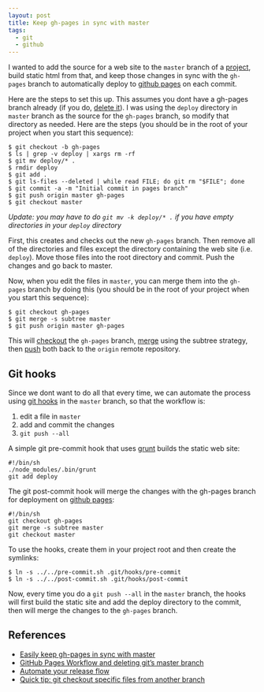 ```yaml
---
layout: post
title: Keep gh-pages in sync with master
tags: 
  - git
  - github
---
```


I wanted to add the source for a web site to the `master` branch of a [project](http://ornl-visual-analytics.github.com/stucco-data/), build static html from that, and keep those changes in sync with the `gh-pages` branch to automatically deploy to [github pages](http://pages.github.com/) on each commit.

Here are the steps to set this up. This assumes you dont have a gh-pages branch already (if you do, [delete it](http://stackoverflow.com/questions/2003505/how-do-i-delete-a-git-branch-both-locally-and-in-github)). I was using the `deploy` directory in `master` branch as the source for the `gh-pages` branch, so modify that directory as needed. Here are the steps (you should be in the root of your project when you start this sequence):

    $ git checkout -b gh-pages
    $ ls | grep -v deploy | xargs rm -rf
    $ git mv deploy/* .
    $ rmdir deploy
    $ git add .
    $ git ls-files --deleted | while read FILE; do git rm "$FILE"; done
    $ git commit -a -m "Initial commit in pages branch"
    $ git push origin master gh-pages
    $ git checkout master

*Update: you may have to do `git mv -k deploy/* .` if you have empty directories in your `deploy` directory*

First, this creates and checks out the new `gh-pages` branch. Then remove all of the directories and files except the directory containing the web site (i.e. `deploy`). Move those files into the root directory and commit. Push the changes and go back to master. 

Now, when you edit the files in `master`, you can merge them into the `gh-pages` branch by doing this (you should be in the root of your project when you start this sequence):

    $ git checkout gh-pages
    $ git merge -s subtree master
    $ git push origin master gh-pages

This will [checkout](http://schacon.github.com/git/git-checkout.html) the `gh-pages` branch, [merge](http://schacon.github.com/git/git-merge.html) using the subtree strategy, then [push](http://schacon.github.com/git/git-push.html) both back to the `origin` remote repository.

## Git hooks

Since we dont want to do all that every time, we can automate the process using [git hooks](http://git-scm.com/book/en/Customizing-Git-Git-Hooks) in the `master` branch, so that the workflow is:

1. edit a file in `master`
2. add and commit the changes
3. `git push --all`

A simple git pre-commit hook that uses [grunt](http://gruntjs.com/) builds the static web site:

    #!/bin/sh
    ./node_modules/.bin/grunt
    git add deploy

The git post-commit hook will merge the changes with the gh-pages branch for deployment on [github pages](http://pages.github.com/):

    #!/bin/sh
    git checkout gh-pages
    git merge -s subtree master
    git checkout master

To use the hooks, create them in your project root and then create the symlinks:

    $ ln -s ../../pre-commit.sh .git/hooks/pre-commit
    $ ln -s ../../post-commit.sh .git/hooks/post-commit

Now, every time you do a `git push --all` in the `master` branch, the hooks will first build the static site and add the deploy directory to the commit, then will merge the changes to the `gh-pages` branch.


## References

* [Easily keep gh-pages in sync with master](http://lea.verou.me/2011/10/easily-keep-gh-pages-in-sync-with-master/)
* [GitHub Pages Workflow and deleting git’s master branch](http://oli.jp/2011/github-pages-workflow/)
* [Automate your release flow](http://rafeca.com/2012/01/17/automate-your-release-flow/)
* [Quick tip: git checkout specific files from another branch](http://nicolasgallagher.com/git-checkout-specific-files-from-another-branch/)